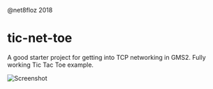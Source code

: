 @net8floz 2018 

# tic-net-toe
A good starter project for getting into TCP networking in GMS2. Fully working Tic Tac Toe example.

![Screenshot](https://i.imgur.com/p6IV9sZ.png)
